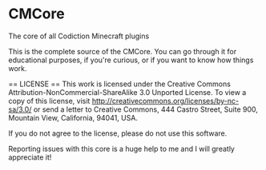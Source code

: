 CMCore
======

The core of all Codiction Minecraft plugins

This is the complete source of the CMCore. You can go through it for educational purposes, if you're curious,
or if you want to know how things work.


== LICENSE ==
This work is licensed under the Creative Commons Attribution-NonCommercial-ShareAlike 3.0 Unported License.
To view a copy of this license, visit http://creativecommons.org/licenses/by-nc-sa/3.0/ or send a letter to
Creative Commons, 444 Castro Street, Suite 900, Mountain View, California, 94041, USA.

If you do not agree to the license, please do not use this software.


Reporting issues with this core is a huge help to me and I will greatly appreciate it!
